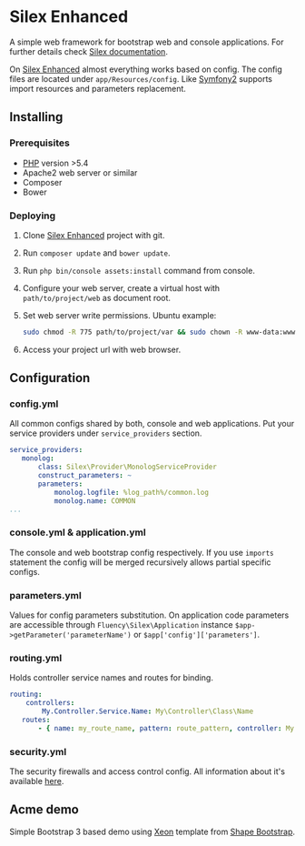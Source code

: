 # Silex Enhanced

A simple web framework for bootstrap web and console applications. For further
details check [Silex documentation](http://silex.sensiolabs.org/documentation).

On [Silex Enhanced](https://github.com/alvk4r/silex-enhanced) almost everything
works based on config. The config files are located under `app/Resources/config`.
Like [Symfony2](http://symfony.com/) supports import resources and parameters
replacement.

## Installing

### Prerequisites

- [PHP](http://php.net) version >5.4
- Apache2 web server or similar
- Composer
- Bower
### Deploying

1. Clone [Silex Enhanced](https://github.com/alvk4r/silex-enhanced) project with git.
2. Run `composer update` and `bower update`.
3. Run `php bin/console assets:install` command from console.
4. Configure your web server, create a virtual host with `path/to/project/web` as
document root.
5. Set web server write permissions.
    Ubuntu example:
    ```bash
    sudo chmod -R 775 path/to/project/var && sudo chown -R www-data:www-data path/to/project/var
    ```

6. Access your project url with web browser.

## Configuration

### config.yml
All common configs shared by both, console and web applications. Put your service
providers under `service_providers` section.

 ```yaml
 service_providers:
    monolog:
        class: Silex\Provider\MonologServiceProvider
        construct_parameters: ~
        parameters:
            monolog.logfile: %log_path%/common.log
            monolog.name: COMMON
 ...
 ```

### console.yml \& application.yml
The console and web bootstrap config respectively. If you use `imports` statement
the config will be merged recursively allows partial specific configs.

### parameters.yml
Values for config parameters substitution. On application code parameters are 
accessible through `Fluency\Silex\Application` instance 
`$app->getParameter('parameterName')` or `$app['config']['parameters']`.

### routing.yml
Holds controller service names and routes for binding.
 ```yaml
 routing:
     controllers:
         My.Controller.Service.Name: My\Controller\Class\Name
    routes:
        - { name: my_route_name, pattern: route_pattern, controller: My.Controller.Service.Name:MyAction, method: get }
 ```

### security.yml
The security firewalls and access control config. All information about it's available
[here](http://silex.sensiolabs.org/doc/providers/security.html).

## Acme demo
Simple Bootstrap 3 based demo using 
[Xeon](http://shapebootstrap.net/item/xeon-best-onepage-site-template) template from 
[Shape Bootstrap](http://shapebootstrap.net).